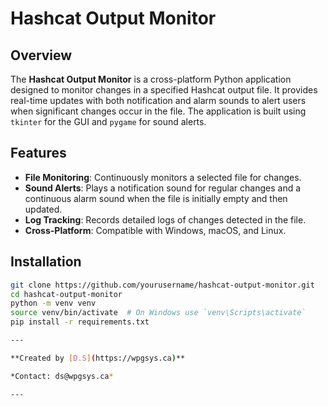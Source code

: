 # Hashcat Output Monitor

## Overview

The **Hashcat Output Monitor** is a cross-platform Python application designed to monitor changes in a specified Hashcat output file. It provides real-time updates with both notification and alarm sounds to alert users when significant changes occur in the file. The application is built using `tkinter` for the GUI and `pygame` for sound alerts.

## Features

- **File Monitoring**: Continuously monitors a selected file for changes.
- **Sound Alerts**: Plays a notification sound for regular changes and a continuous alarm sound when the file is initially empty and then updated.
- **Log Tracking**: Records detailed logs of changes detected in the file.
- **Cross-Platform**: Compatible with Windows, macOS, and Linux.

## Installation

```bash
git clone https://github.com/yourusername/hashcat-output-monitor.git
cd hashcat-output-monitor
python -m venv venv
source venv/bin/activate  # On Windows use `venv\Scripts\activate`
pip install -r requirements.txt

---

**Created by [D.S](https://wpgsys.ca)**

*Contact: ds@wpgsys.ca*

---


